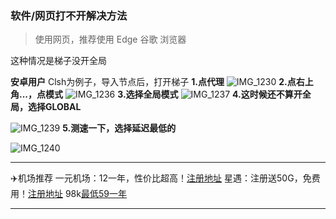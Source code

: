 ### 软件/网页打不开解决方法

> 使用网页，推荐使用 Edge 谷歌 浏览器

这种情况是梯子没开全局

**安卓用户**
Clsh为例子，导入节点后，打开梯子
**1.点代理**
![IMG_1230](https://github.com/user-attachments/assets/01913348-3c79-4626-b3ca-e4c5322cb9a8)
**2.点右上角...，点模式**
![IMG_1236](https://github.com/user-attachments/assets/7e5841bb-ab87-4031-b2a1-8991856fdcdd)
**3.选择全局模式**
![IMG_1237](https://github.com/user-attachments/assets/2fc72e22-6227-4ee5-8439-4dbde97bf9f1)
**4.这时候还不算开全局，选择GLOBAL**


![IMG_1239](https://github.com/user-attachments/assets/d0467573-cfa5-4bcd-b690-ff1e307237c7)
**5.测速一下，选择延迟最低的**


![IMG_1240](https://github.com/user-attachments/assets/d5a645f3-e1e3-42d2-8ea1-d8c90c50d50f)





-------

✈️机场推荐
一元机场：12一年，性价比超高！[注册地址](https://xn--4gq62f.com/#/register?code=CLONhlZF)
星遇：注册送50G，免费用！[注册地址](https://px.xinyo.vip/#/register?code=mVzc4XAd)
98k[最低59一年](http://38.47.103.74:52020/#/register?code=FcTVU1xV)

-------

